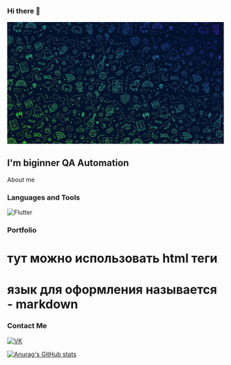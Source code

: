 ### Hi there 👋
![Header](https://github.com/iZhitin/iZhitin/blob/master/Assets/IMG_1263.JPG)

## I'm biginner QA Automation

About me

### Languages and Tools
![Flutter](https://img.shields.io/badge/d-Flutter-blue?style=for-the-badge&logo=javascript&logoColor=green)
### Portfolio
# тут можно использовать html теги
# язык для оформления называется - markdown
### Contact Me
[![VK](https://img.shields.io/badge/f-Vkontakte-090909?style=for-the-badge&logo=VK&logoColor=4F7DB3)](https://vk.com/ivanzhitin)
<!--
**iZhitin/iZhitin** is a ✨ _special_ ✨ repository because its `README.md` (this file) appears on your GitHub profile.

Here are some ideas to get you started:

- 🔭 I’m currently working on ...
- 🌱 I’m currently learning ...
- 👯 I’m looking to collaborate on ...
- 🤔 I’m looking for help with ...
- 💬 Ask me about ...
- 📫 How to reach me: ...
- 😄 Pronouns: ...
- ⚡ Fun fact: ...
-->

[![Anurag's GitHub stats](https://github-readme-stats.vercel.app/api?username=iZhitin)](https://github.com/anuraghazra/github-readme-stats)